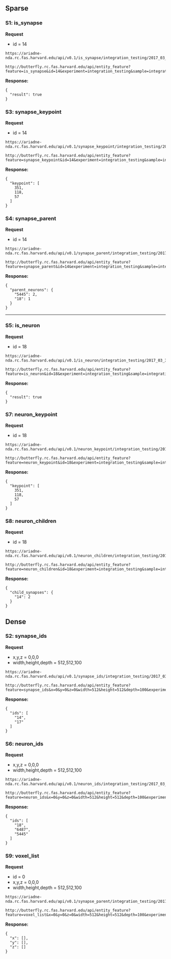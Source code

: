 ## Sparse

### S1: is_synapse

**Request**

- id = 14


```
https://ariadne-nda.rc.fas.harvard.edu/api/v0.1/is_synapse/integration_testing/2017_03_31/raw/14
```

```
http://butterfly.rc.fas.harvard.edu/api/entity_feature?feature=is_synapse&id=14&experiment=integration_testing&sample=integration_testing&dataset=2017_03_31&channel=raw
```

**Response:**

```
{
  "result": true
}
```

### S3: synapse_keypoint

**Request**

- id = 14

```
https://ariadne-nda.rc.fas.harvard.edu/api/v0.1/synapse_keypoint/integration_testing/2017_03_31/raw/0/14
```

```
http://butterfly.rc.fas.harvard.edu/api/entity_feature?feature=synapse_keypoint&id=14&experiment=integration_testing&sample=integration_testing&dataset=2017_03_31&channel=raw
```

**Response:**

```
{
  "keypoint": [
    351,
    118,
    57
  ]
}
```

### S4: synapse_parent

**Request**

- id = 14

```
https://ariadne-nda.rc.fas.harvard.edu/api/v0.1/synapse_parent/integration_testing/2017_03_31/raw/14
```

```
http://butterfly.rc.fas.harvard.edu/api/entity_feature?feature=synapse_parent&id=14&experiment=integration_testing&sample=integration_testing&dataset=2017_03_31&channel=raw
```

**Response:**

```
{
  "parent_neurons": {
    "5445": 2,
    "18": 1
  }
}
```

*****


### S5: is_neuron

**Request**

- id = 18

```
https://ariadne-nda.rc.fas.harvard.edu/api/v0.1/is_neuron/integration_testing/2017_03_31/raw/18
```

```
http://butterfly.rc.fas.harvard.edu/api/entity_feature?feature=is_neuron&id=18&experiment=integration_testing&sample=integration_testing&dataset=2017_03_31&channel=raw
```

**Response:**

```
{
  "result": true
}
```

### S7: neuron_keypoint

**Request**

- id = 18

```
https://ariadne-nda.rc.fas.harvard.edu/api/v0.1/neuron_keypoint/integration_testing/2017_03_31/raw/0/18
```

```
http://butterfly.rc.fas.harvard.edu/api/entity_feature?feature=neuron_keypoint&id=18&experiment=integration_testing&sample=integration_testing&dataset=2017_03_31&channel=raw
```


**Response:**

```
{
  "keypoint": [
    351,
    118,
    57
  ]
}
```

### S8: neuron_children

**Request**

- id = 18

```
https://ariadne-nda.rc.fas.harvard.edu/api/v0.1/neuron_children/integration_testing/2017_03_31/raw/18
```

```
http://butterfly.rc.fas.harvard.edu/api/entity_feature?feature=neuron_children&id=18&experiment=integration_testing&sample=integration_testing&dataset=2017_03_31&channel=raw
```


**Response:**

```
{
  "child_synapses": {
    "14": 2
  }
}
```

## Dense

### S2: synapse_ids

**Request**

- x,y,z = 0,0,0
- width,height,depth = 512,512,100

```
https://ariadne-nda.rc.fas.harvard.edu/api/v0.1/synapse_ids/integration_testing/2017_03_31/raw/0/0,512/0,521/0,100/
```

```
http://butterfly.rc.fas.harvard.edu/api/entity_feature?feature=synapse_ids&x=0&y=0&z=0&width=512&height=512&depth=100&experiment=integration_testing&sample=integration_testing&dataset=2017_03_31&channel=raw
```

**Response:**

```
{
  "ids": [
    "14",
    "17"
  ]
}
```

### S6: neuron_ids

**Request**

- x,y,z = 0,0,0
- width,height,depth = 512,512,100


```
https://ariadne-nda.rc.fas.harvard.edu/api/v0.1/neuron_ids/integration_testing/2017_03_31/raw/0/0,512/0,521/0,100/
```

```
http://butterfly.rc.fas.harvard.edu/api/entity_feature?feature=neuron_ids&x=0&y=0&z=0&width=512&height=512&depth=100&experiment=integration_testing&sample=integration_testing&dataset=2017_03_31&channel=raw
```

**Response:**

```
{
  "ids": [
    "18",
    "6487",
    "5445"
  ]
}
```

### S9: voxel_list

**Request**

- id = 0
- x,y,z = 0,0,0
- width,height,depth = 512,512,100

```
https://ariadne-nda.rc.fas.harvard.edu/api/v0.1/synapse_parent/integration_testing/2017_03_31/raw/0/0,512/0,521/0,100/
```

```
http://butterfly.rc.fas.harvard.edu/api/entity_feature?feature=voxel_list&x=0&y=0&z=0&width=512&height=512&depth=100&experiment=integration_testing&sample=integration_testing&dataset=2017_03_31&channel=raw
```

**Response:**

```
{
  "x": [],
  "y": [],
  "z": []
}
```
